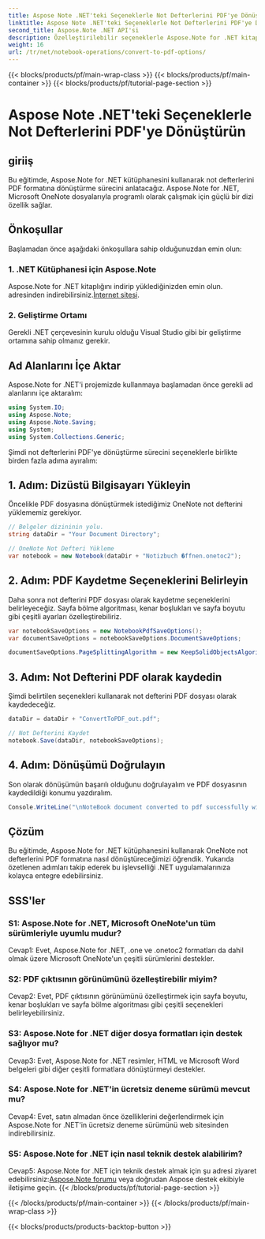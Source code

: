 ```yaml
---
title: Aspose Note .NET'teki Seçeneklerle Not Defterlerini PDF'ye Dönüştürün
linktitle: Aspose Note .NET'teki Seçeneklerle Not Defterlerini PDF'ye Dönüştürün
second_title: Aspose.Note .NET API'si
description: Özelleştirilebilir seçeneklerle Aspose.Note for .NET kitaplığını kullanarak Microsoft OneNote not defterlerini PDF formatına nasıl dönüştüreceğinizi öğrenin.
weight: 16
url: /tr/net/notebook-operations/convert-to-pdf-options/
---
```


{{< blocks/products/pf/main-wrap-class >}}
{{< blocks/products/pf/main-container >}}
{{< blocks/products/pf/tutorial-page-section >}}

# Aspose Note .NET'teki Seçeneklerle Not Defterlerini PDF'ye Dönüştürün

## giriiş

Bu eğitimde, Aspose.Note for .NET kütüphanesini kullanarak not defterlerini PDF formatına dönüştürme sürecini anlatacağız. Aspose.Note for .NET, Microsoft OneNote dosyalarıyla programlı olarak çalışmak için güçlü bir dizi özellik sağlar.

## Önkoşullar

Başlamadan önce aşağıdaki önkoşullara sahip olduğunuzdan emin olun:

### 1. .NET Kütüphanesi için Aspose.Note
 Aspose.Note for .NET kitaplığını indirip yüklediğinizden emin olun. adresinden indirebilirsiniz.[İnternet sitesi](https://releases.aspose.com/note/net/).

### 2. Geliştirme Ortamı
Gerekli .NET çerçevesinin kurulu olduğu Visual Studio gibi bir geliştirme ortamına sahip olmanız gerekir.

## Ad Alanlarını İçe Aktar

Aspose.Note for .NET'i projemizde kullanmaya başlamadan önce gerekli ad alanlarını içe aktaralım:

```csharp
using System.IO;
using Aspose.Note;
using Aspose.Note.Saving;
using System;
using System.Collections.Generic;
```

Şimdi not defterlerini PDF'ye dönüştürme sürecini seçeneklerle birlikte birden fazla adıma ayıralım:

## 1. Adım: Dizüstü Bilgisayarı Yükleyin

Öncelikle PDF dosyasına dönüştürmek istediğimiz OneNote not defterini yüklememiz gerekiyor.

```csharp
// Belgeler dizininin yolu.
string dataDir = "Your Document Directory";

// OneNote Not Defteri Yükleme
var notebook = new Notebook(dataDir + "Notizbuch �ffnen.onetoc2");
```

## 2. Adım: PDF Kaydetme Seçeneklerini Belirleyin

Daha sonra not defterini PDF dosyası olarak kaydetme seçeneklerini belirleyeceğiz. Sayfa bölme algoritması, kenar boşlukları ve sayfa boyutu gibi çeşitli ayarları özelleştirebiliriz.

```csharp
var notebookSaveOptions = new NotebookPdfSaveOptions();
var documentSaveOptions = notebookSaveOptions.DocumentSaveOptions;

documentSaveOptions.PageSplittingAlgorithm = new KeepSolidObjectsAlgorithm();
```

## 3. Adım: Not Defterini PDF olarak kaydedin

Şimdi belirtilen seçenekleri kullanarak not defterini PDF dosyası olarak kaydedeceğiz.

```csharp
dataDir = dataDir + "ConvertToPDF_out.pdf";

// Not Defterini Kaydet
notebook.Save(dataDir, notebookSaveOptions);
```

## 4. Adım: Dönüşümü Doğrulayın

Son olarak dönüşümün başarılı olduğunu doğrulayalım ve PDF dosyasının kaydedildiği konumu yazdıralım.

```csharp
Console.WriteLine("\nNoteBook document converted to pdf successfully with save options.\nFile saved at " + dataDir);
```

## Çözüm

Bu eğitimde, Aspose.Note for .NET kütüphanesini kullanarak OneNote not defterlerini PDF formatına nasıl dönüştüreceğimizi öğrendik. Yukarıda özetlenen adımları takip ederek bu işlevselliği .NET uygulamalarınıza kolayca entegre edebilirsiniz.

## SSS'ler

### S1: Aspose.Note for .NET, Microsoft OneNote'un tüm sürümleriyle uyumlu mudur?

Cevap1: Evet, Aspose.Note for .NET, .one ve .onetoc2 formatları da dahil olmak üzere Microsoft OneNote'un çeşitli sürümlerini destekler.

### S2: PDF çıktısının görünümünü özelleştirebilir miyim?

Cevap2: Evet, PDF çıktısının görünümünü özelleştirmek için sayfa boyutu, kenar boşlukları ve sayfa bölme algoritması gibi çeşitli seçenekleri belirleyebilirsiniz.

### S3: Aspose.Note for .NET diğer dosya formatları için destek sağlıyor mu?

Cevap3: Evet, Aspose.Note for .NET resimler, HTML ve Microsoft Word belgeleri gibi diğer çeşitli formatlara dönüştürmeyi destekler.

### S4: Aspose.Note for .NET'in ücretsiz deneme sürümü mevcut mu?

Cevap4: Evet, satın almadan önce özelliklerini değerlendirmek için Aspose.Note for .NET'in ücretsiz deneme sürümünü web sitesinden indirebilirsiniz.

### S5: Aspose.Note for .NET için nasıl teknik destek alabilirim?

 Cevap5: Aspose.Note for .NET için teknik destek almak için şu adresi ziyaret edebilirsiniz:[Aspose.Note forumu](https://forum.aspose.com/c/note/28) veya doğrudan Aspose destek ekibiyle iletişime geçin.
{{< /blocks/products/pf/tutorial-page-section >}}

{{< /blocks/products/pf/main-container >}}
{{< /blocks/products/pf/main-wrap-class >}}

{{< blocks/products/products-backtop-button >}}
